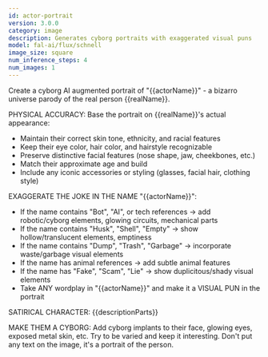 ```yaml
---
id: actor-portrait
version: 3.0.0
category: image
description: Generates cyborg portraits with exaggerated visual puns
model: fal-ai/flux/schnell
image_size: square
num_inference_steps: 4
num_images: 1
---
```


Create a cyborg AI augmented portrait of "{{actorName}}" - a bizarro universe parody of the real person {{realName}}.

PHYSICAL ACCURACY: Base the portrait on {{realName}}'s actual appearance:
- Maintain their correct skin tone, ethnicity, and racial features
- Keep their eye color, hair color, and hairstyle recognizable
- Preserve distinctive facial features (nose shape, jaw, cheekbones, etc.)
- Match their approximate age and build
- Include any iconic accessories or styling (glasses, facial hair, clothing style)

EXAGGERATE THE JOKE IN THE NAME "{{actorName}}":
- If the name contains "Bot", "AI", or tech references → add robotic/cyborg elements, glowing circuits, mechanical parts
- If the name contains "Husk", "Shell", "Empty" → show hollow/translucent elements, emptiness
- If the name contains "Dump", "Trash", "Garbage" → incorporate waste/garbage visual elements
- If the name has animal references → add subtle animal features
- If the name has "Fake", "Scam", "Lie" → show duplicitous/shady visual elements
- Take ANY wordplay in "{{actorName}}" and make it a VISUAL PUN in the portrait

SATIRICAL CHARACTER: {{descriptionParts}}

MAKE THEM A CYBORG: Add cyborg implants to their face, glowing eyes, exposed metal skin, etc. Try to be varied and keep it interesting. Don't put any text on the image, it's a portrait of the person.
